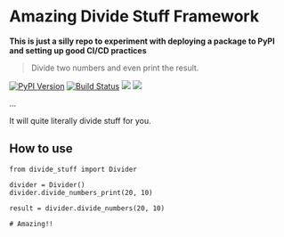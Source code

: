 # Amazing Divide Stuff Framework
**This is just a silly repo to experiment with deploying a package to PyPI and setting up good CI/CD practices**

 > Divide two numbers and even print the result.

[![PyPI Version][pypi-image]][pypi-url]
[![Build Status][build-image]][build-url]
[![][stars-image]][stars-url]
[![][versions-image]][versions-url]

...

<!-- Badges: -->

[pypi-image]: https://img.shields.io/pypi/v/divide-stuff
[pypi-url]: https://pypi.org/project/divide-stuff
[build-image]: https://github.com/ts-ingka/divide-stuff/actions/workflows/build.yaml/badge.svg
[build-url]: https://github.com/ts-ingka/divide-stuff/actions/workflows/build.yaml
[stars-image]: https://img.shields.io/github/stars/ts-ingka/divide-stuff/
[stars-url]: https://github.com/ts-ingka/divide-stuff
[versions-image]: https://img.shields.io/pypi/pyversions/divide-stuff/
[versions-url]: https://pypi.org/project/divide-stuff/

It will quite literally divide stuff for you.

## How to use
```
from divide_stuff import Divider

divider = Divider()
divider.divide_numbers_print(20, 10)

result = divider.divide_numbers(20, 10)

# Amazing!!
```
